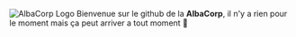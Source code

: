 ![AlbaCorp Logo](https://i.imgur.com/nWnAnfi.png)
Bienvenue sur le github de la **AlbaCorp**, il n'y a rien pour le moment mais ça peut arriver a tout moment 👀
